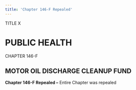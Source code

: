 ```yaml
---
title: 'Chapter 146-F Repealed'
---
```


TITLE X
                                             
PUBLIC HEALTH
=============

CHAPTER 146-F
                                             
MOTOR OIL DISCHARGE CLEANUP FUND
--------------------------------

**Chapter 146-F Repealed –** Entire Chapter was repealed

